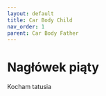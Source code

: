 ```yaml
---
layout: default
title: Car Body Child
nav_order: 1
parent: Car Body Father
---
```


# Nagłówek piąty
Kocham tatusia